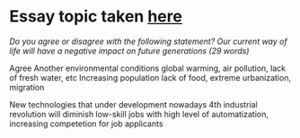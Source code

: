 # Essay topic taken [here](https://www.youtube.com/watch?v=sbnFvC0BhyU)

*Do you agree or disagree with the following statement?
Our current way of life will have a negative impact on future generations
(29 words)*

Agree
Another environmental conditions
    global warming, air pollution, lack of fresh water, etc
Increasing population
    lack of food, extreme urbanization, migration

New technologies that under development nowadays
    4th industrial revolution will diminish low-skill jobs with high level of
    automatization, increasing competetion for job applicants

